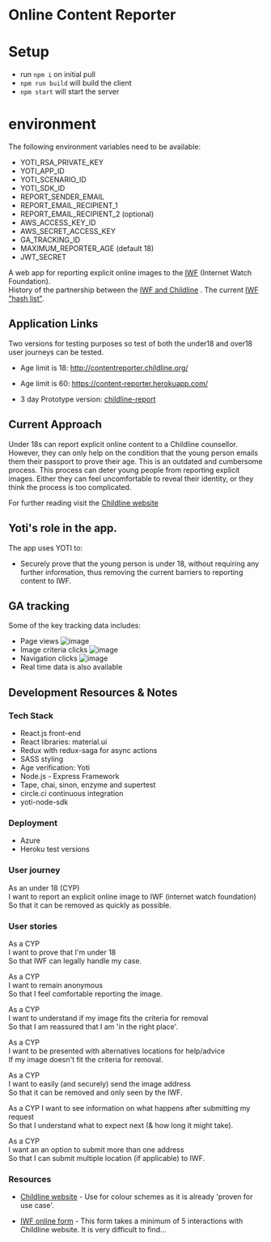 # Online Content Reporter

# Setup

 * run `npm i` on initial pull
 * `npm run build` will build the client
 * `npm start` will start the server

# environment
The following environment variables need to be available:
 * YOTI_RSA_PRIVATE_KEY
 * YOTI_APP_ID
 * YOTI_SCENARIO_ID
 * YOTI_SDK_ID
 * REPORT_SENDER_EMAIL
 * REPORT_EMAIL_RECIPIENT_1
 * REPORT_EMAIL_RECIPIENT_2 (optional)
 * AWS_ACCESS_KEY_ID
 * AWS_SECRET_ACCESS_KEY
 * GA_TRACKING_ID
 * MAXIMUM_REPORTER_AGE (default 18)
 * JWT_SECRET

A web app for reporting explicit online images to the [IWF](https://www.iwf.org.uk/) (Internet Watch Foundation).  
History of the partnership between the [IWF and Childline](https://www.iwf.org.uk/news/childline-and-internet-watch-foundation-form-new-partnership-to-help-young-people-remove) .
The current  [IWF "hash list"](https://www.iwf.org.uk/become-a-member/services-for-members/image-hash-list).

## Application Links

Two versions for testing purposes so test of both the under18 and over18 user journeys can be tested.
- Age limit is 18: http://contentreporter.childline.org/
- Age limit is 60: https://content-reporter.herokuapp.com/

- 3 day Prototype version: [childline-report](https://childline-report-image.herokuapp.com)


## Current Approach

Under 18s can report explicit online content to a Childline counsellor. However, they can only help on the condition
that the young person emails them their passport to prove their age. This is an outdated and cumbersome process.
This process can deter young people from reporting explicit images. Either they can feel uncomfortable to reveal their identity, or they think the process is too complicated.

For further reading visit the [Childline website](https://www.childline.org.uk/info-advice/bullying-abuse-safety/online-mobile-safety/sexting/)

## Yoti's role in the app.

The app uses YOTI to:
- Securely prove that the young person is under 18, without requiring any further information, thus removing the current barriers to reporting content to IWF.

## GA tracking
Some of the key tracking data includes:
- Page views
![image](https://cloud.githubusercontent.com/assets/15717822/26207840/8ec3ac88-3be0-11e7-932a-a33a1967021b.png)
- Image criteria clicks
![image](https://cloud.githubusercontent.com/assets/15717822/26207810/787ac768-3be0-11e7-9495-2c188d7ef6d1.png)
- Navigation clicks
![image](https://cloud.githubusercontent.com/assets/15717822/26207891/aa4a0510-3be0-11e7-8984-70cad313e1e7.png)
- Real time data is also available


## Development Resources & Notes

### Tech Stack

- React.js front-end
- React libraries: material.ui
- Redux with redux-saga for async actions
- SASS styling
- Age verification: Yoti
- Node.js - Express Framework
- Tape, chai, sinon, enzyme and supertest
- circle.ci continuous integration
- yoti-node-sdk

### Deployment

- Azure
- Heroku test versions

### User journey

As an under 18 (CYP)  
I want to report an explicit online image to IWF (internet watch foundation)  
So that it can be removed as quickly as possible.  

### User stories

As a CYP  
I want to prove that I'm under 18  
So that IWF can legally handle my case.  

As a CYP  
I want to remain anonymous  
So that I feel comfortable reporting the image.  

As a CYP  
I want to understand if my image fits the criteria for removal  
So that I am reassured that I am 'in the right place'.  

As a CYP  
I want to be presented with alternatives locations for help/advice  
If my image doesn't fit the criteria for removal.  

As a CYP  
I want to easily (and securely) send the image address  
So that it can be removed and only seen by the IWF.  

As a CYP
I want to see information on what happens after submitting my request  
So that I understand what to expect next (& how long it might take).  

As a CYP  
I want an an option to submit more than one address  
So that I can submit multiple location (if applicable) to IWF.  

### Resources

- [Childline website](https://www.childline.org.uk/info-advice/bullying-abuse-safety/online-mobile-safety/sexting/) - Use for colour schemes as it is already 'proven for use case'.

- [IWF online form](https://www.iwf.org.uk/) - This form takes a minimum of 5 interactions with Childline website. It is very difficult to find...
